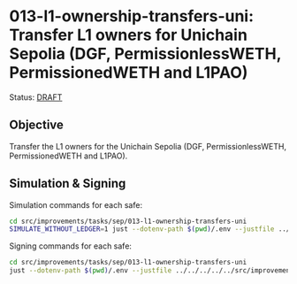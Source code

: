 # 013-l1-ownership-transfers-uni: Transfer L1 owners for Unichain Sepolia (DGF, PermissionlessWETH, PermissionedWETH and L1PAO)

Status: [DRAFT]()

## Objective

Transfer the L1 owners for the Unichain Sepolia (DGF, PermissionlessWETH, PermissionedWETH and L1PAO).

## Simulation & Signing

Simulation commands for each safe:
```bash
cd src/improvements/tasks/sep/013-l1-ownership-transfers-uni
SIMULATE_WITHOUT_LEDGER=1 just --dotenv-path $(pwd)/.env --justfile ../../../../../src/improvements/single.just simulate
```

Signing commands for each safe:
```bash
cd src/improvements/tasks/sep/013-l1-ownership-transfers-uni
just --dotenv-path $(pwd)/.env --justfile ../../../../../src/improvements/single.just sign
```
